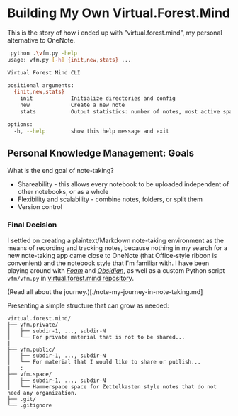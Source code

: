 # Building My Own Virtual.Forest.Mind

This is the story of how i ended up with "virtual.forest.mind", my personal alternative to OneNote.

```bash
 python .\vfm.py -help
usage: vfm.py [-h] {init,new,stats} ...

Virtual Forest Mind CLI

positional arguments:
  {init,new,stats}
    init            Initialize directories and config
    new             Create a new note
    stats           Output statistics: number of notes, most active space, total words.

options:
  -h, --help        show this help message and exit
```

## Personal Knowledge Management: Goals

What is the end goal of note-taking?
* Shareability - this allows every notebook to be uploaded independent of other notebooks, or as a whole
* Flexibility and scalability - combine notes, folders, or split them
* Version control

### Final Decision

I settled on creating a plaintext/Markdown note-taking environment as the means of recording and tracking notes, because nothing in my search for a new note-taking app came close to OneNote (that Office-style ribbon is convenient) and the notebook style that I'm familiar with. I have been playing around with [*Foam*](https://foambubble.github.io/foam/) and [*Obsidian*](https://obsidian.md/), as well as a custom Python script `vfm/vfm.py` in [virtual.forest.mind repository](https://github.com/sjrahimian/virtual.forest.mind).

(Read all about the journey.)[./note-my-journey-in-note-taking.md]

Presenting a simple structure that can grow as needed:

```text
virtual.forest.mind/
├── vfm.private/
│   ├── subdir-1, ..., subdir-N
│   └── For private material that is not to be shared...
|
├── vfm.public/
│   ├── subdir-1, ..., subdir-N
│   └── For material that I would like to share or publish...
|   :
├── vfm.space/
│   ├── subdir-1, ..., subdir-N
│   └── Hammerspace space for Zettelkasten style notes that do not need any organization.
├── .git/
└── .gitignore 
```
